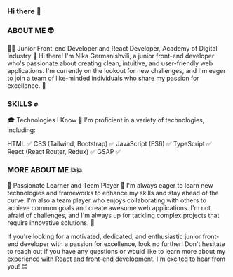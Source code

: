 ### Hi there 👋

### ABOUT ME 👽

👨‍💻 Junior Front-end Developer and React Developer, Academy of Digital Industry 🚀
Hi there! I'm Nika Germanishvili, a junior front-end developer who's passionate about creating clean, intuitive, and user-friendly web applications. I'm currently on the lookout for new challenges, and I'm eager to join a team of like-minded individuals who share my passion for excellence. 💪


### SKILLS ✊

🎓 Technologies I Know 🤖
I'm proficient in a variety of technologies, including:

HTML ✅
CSS (Tailwind, Bootstrap) ✅
JavaScript (ES6) ✅
TypeScript ✅
React (React Router, Redux) ✅
GSAP ✅

### MORE ABOUT ME 💥💥

📖 Passionate Learner and Team Player 🤝
I'm always eager to learn new technologies and frameworks to enhance my skills and stay ahead of the curve. I'm also a team player who enjoys collaborating with others to achieve common goals and create awesome web applications. I'm not afraid of challenges, and I'm always up for tackling complex projects that require innovative solutions. 🚀

If you're looking for a motivated, dedicated, and enthusiastic junior front-end developer with a passion for excellence, look no further! Don't hesitate to reach out if you have any questions or would like to learn more about my experience with React and front-end development. I'm excited to hear from you! 😊
